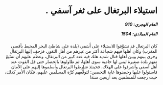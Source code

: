 <h1 dir="rtl">استيلاء البرتغال على ثغر آسفي .</h1>

<h5 dir="rtl">العام الهجري:  910

العام الميلادي: 1504

</h5>

<p dir="rtl">كان البرتغال قد تشوَّفوا للاستيلاء على أَسَفي (بلدة على شاطئ البحر المحيط بأقصى المغرب) وكان أهلها فيهم شجاعة أكثر من غيرهم من أهل الثغور، فزحف إليها البرتغال وجرى بينهم وبين أهلها قتال شديد هلك فيه عدد كبير من البرتغال، وعظُم عليهم أن تمتَنِعَ منهم بلدة صغيرة ليس لها حامية سوى أهلها، ثم طاولوها بالحصار حتى قل القوت عند أهل أسفي وأشرفوا على الهلاك، فحينئذ شارطوا البرتغال وأسلموها إليهم على الأمان فاستولوا عليها وحصنوها غاية التحصين؛ لتوقُّعهم كرَّة المسلمين عليهم، فكان الأمر كذلك، حيث رجعت للمسلمين بعد أربعين سنة!</p></br>
